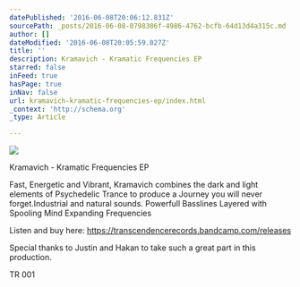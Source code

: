 ```yaml
---
datePublished: '2016-06-08T20:06:12.831Z'
sourcePath: _posts/2016-06-08-0798306f-4986-4762-bcfb-64d13d4a315c.md
author: []
dateModified: '2016-06-08T20:05:59.027Z'
title: ''
description: Kramavich - Kramatic Frequencies EP
starred: false
inFeed: true
hasPage: true
inNav: false
url: kramavich-kramatic-frequencies-ep/index.html
_context: 'http://schema.org'
_type: Article

---
```

![](https://the-grid-user-content.s3-us-west-2.amazonaws.com/3e9120d3-7b2a-4b92-8bca-dae8382c1cc7.jpg)

Kramavich - Kramatic Frequencies EP

Fast, Energetic and Vibrant, Kramavich combines the dark and light elements of Psychedelic Trance to produce a Journey you will never forget.Industrial and natural sounds. Powerfull Basslines Layered with Spooling Mind Expanding Frequencies

Listen and buy here: https://transcendencerecords.bandcamp.com/releases

Special thanks to Justin and Hakan to take such a great part in this production. 

TR 001